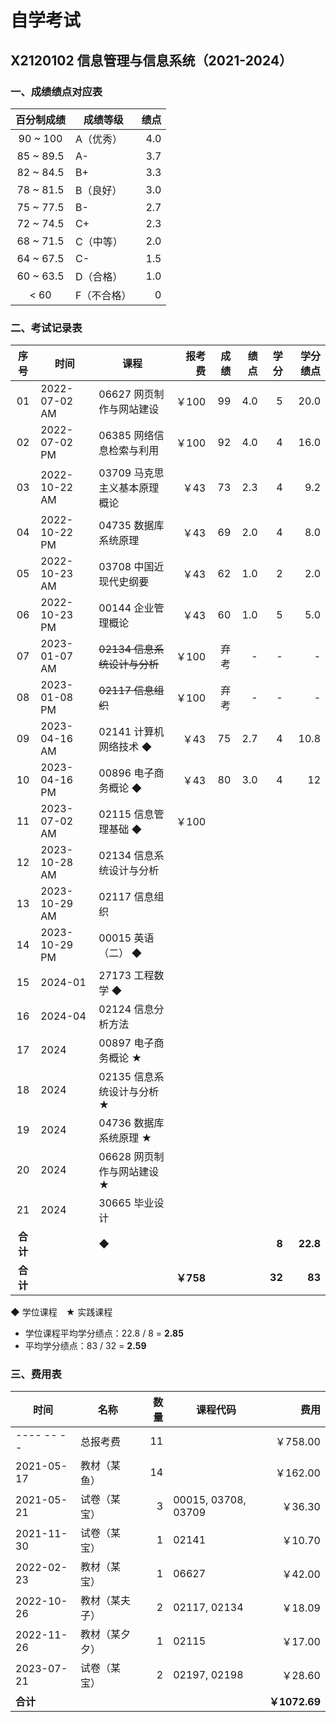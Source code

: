 # 自学考试

## X2120102 信息管理与信息系统（2021-2024）

### 一、成绩绩点对应表

| 百分制成绩 | 成绩等级 | 绩点 |
| :-: | -- | -: |
| 90 ~ 100 | A（优秀） | 4.0 |
| 85 ~ 89.5 | A- | 3.7 |
| 82 ~ 84.5 | B+ | 3.3 |
| 78 ~ 81.5 | B（良好） | 3.0 |
| 75 ~ 77.5 | B- | 2.7 |
| 72 ~ 74.5 | C+ | 2.3 |
| 68 ~ 71.5 | C（中等） | 2.0 |
| 64 ~ 67.5 | C- | 1.5 |
| 60 ~ 63.5 | D（合格） | 1.0 |
| < 60 | F（不合格） | 0 |

### 二、考试记录表

| 序号 | 时间 | 课程 | 报考费 | 成绩 | 绩点 | 学分 | 学分绩点 |
| :-: | -- | -- | -: | -: | -: | -: | -: |
| 01 | 2022-07-02 AM | 06627 网页制作与网站建设 | ￥100 | 99 | 4.0 | 5 | 20.0 |
| 02 | 2022-07-02 PM | 06385 网络信息检索与利用 | ￥100 | 92 | 4.0 | 4 | 16.0 |
| 03 | 2022-10-22 AM | 03709 马克思主义基本原理概论 | ￥43 | 73 | 2.3 | 4 | 9.2 |
| 04 | 2022-10-22 PM | 04735 数据库系统原理 | ￥43 | 69 | 2.0 | 4 | 8.0 |
| 05 | 2022-10-23 AM | 03708 中国近现代史纲要 | ￥43 | 62 | 1.0 | 2 | 2.0 |
| 06 | 2022-10-23 PM | 00144 企业管理概论 | ￥43 | 60 | 1.0 | 5 | 5.0 |
| 07 | 2023-01-07 AM | <s>02134 信息系统设计与分析</s> | ￥100 | 弃考 | - | - | - |
| 08 | 2023-01-08 PM | <s>02117 信息组织<s> | ￥100 | 弃考 | - | - | - |
| 09 | 2023-04-16 AM | 02141 计算机网络技术 ◆ | ￥43 | 75 | 2.7 | 4 | 10.8 |
| 10 | 2023-04-16 PM | 00896 电子商务概论 ◆ | ￥43 | 80 | 3.0 | 4 | 12 |
| 11 | 2023-07-02 AM | 02115 信息管理基础 ◆ | ￥100 | | | | |
| 12 | 2023-10-28 AM | 02134 信息系统设计与分析 | | | | | |
| 13 | 2023-10-29 AM | 02117 信息组织 | | | | | |
| 14 | 2023-10-29 PM | 00015 英语（二） ◆ | | | | | |
| 15 | 2024-01 | 27173 工程数学 ◆ | | | | | |
| 16 | 2024-04 | 02124 信息分析方法 | | | | | |
| 17 | 2024 | 00897 电子商务概论 ★ | | | | | |
| 18 | 2024 | 02135 信息系统设计与分析 ★ | | | | | |
| 19 | 2024 | 04736 数据库系统原理 ★ | | | | | |
| 20 | 2024 | 06628 网页制作与网站建设 ★ | | | | | |
| 21 | 2024 | 30665 毕业设计 | | | | | |
| <b>合计</b> | | ◆ | | | | <b>8</b> | <b>22.8</b> |
| <b>合计</b> | | | <b>￥758</b> | | | <b>32</b> | <b>83</b> |

◆ 学位课程&emsp;★ 实践课程

- 学位课程平均学分绩点：22.8 / 8 = **2.85**
- 平均学分绩点：83 / 32 = **2.59**

### 三、费用表

| 时间 | 名称 | 数量 | 课程代码 | 费用 |
| -- | -- | -: | -- | -: |
---- -- -- | 总报考费 | 11 | | ￥758.00
2021-05-17 | 教材（某鱼） | 14 | | ￥162.00
2021-05-21 | 试卷（某宝） | 3 | 00015, 03708, 03709 | ￥36.30
2021-11-30 | 试卷（某宝） | 1 | 02141 | ￥10.70
2022-02-23 | 教材（某宝） | 1 | 06627 | ￥42.00
2022-10-26 | 教材（某夫子） | 2 | 02117, 02134 | ￥18.09
2022-11-26 | 教材（某夕夕） | 1 | 02115 | ￥17.00
2023-07-21 | 试卷（某宝） | 2 | 02197, 02198 | ￥28.60
| <b>合计</b> | | | | <b>￥1072.69</b>
